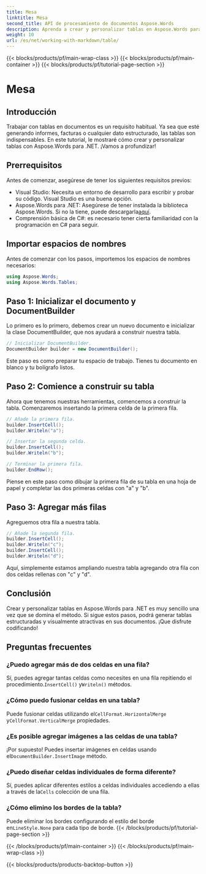 ```yaml
---
title: Mesa
linktitle: Mesa
second_title: API de procesamiento de documentos Aspose.Words
description: Aprenda a crear y personalizar tablas en Aspose.Words para .NET con esta guía paso a paso. Perfecta para generar documentos estructurados y visualmente atractivos.
weight: 10
url: /es/net/working-with-markdown/table/
---
```


{{< blocks/products/pf/main-wrap-class >}}
{{< blocks/products/pf/main-container >}}
{{< blocks/products/pf/tutorial-page-section >}}

# Mesa

## Introducción

Trabajar con tablas en documentos es un requisito habitual. Ya sea que esté generando informes, facturas o cualquier dato estructurado, las tablas son indispensables. En este tutorial, le mostraré cómo crear y personalizar tablas con Aspose.Words para .NET. ¡Vamos a profundizar!

## Prerrequisitos

Antes de comenzar, asegúrese de tener los siguientes requisitos previos:

- Visual Studio: Necesita un entorno de desarrollo para escribir y probar su código. Visual Studio es una buena opción.
-  Aspose.Words para .NET: Asegúrese de tener instalada la biblioteca Aspose.Words. Si no la tiene, puede descargarla[aquí](https://releases.aspose.com/words/net/).
- Comprensión básica de C#: es necesario tener cierta familiaridad con la programación en C# para seguir.

## Importar espacios de nombres

Antes de comenzar con los pasos, importemos los espacios de nombres necesarios:

```csharp
using Aspose.Words;
using Aspose.Words.Tables;
```

## Paso 1: Inicializar el documento y DocumentBuilder

Lo primero es lo primero, debemos crear un nuevo documento e inicializar la clase DocumentBuilder, que nos ayudará a construir nuestra tabla.

```csharp
// Inicializar DocumentBuilder.
DocumentBuilder builder = new DocumentBuilder();
```

Este paso es como preparar tu espacio de trabajo. Tienes tu documento en blanco y tu bolígrafo listos.

## Paso 2: Comience a construir su tabla

Ahora que tenemos nuestras herramientas, comencemos a construir la tabla. Comenzaremos insertando la primera celda de la primera fila.

```csharp
// Añade la primera fila.
builder.InsertCell();
builder.Writeln("a");

// Insertar la segunda celda.
builder.InsertCell();
builder.Writeln("b");

// Terminar la primera fila.
builder.EndRow();
```

Piense en este paso como dibujar la primera fila de su tabla en una hoja de papel y completar las dos primeras celdas con "a" y "b".

## Paso 3: Agregar más filas

Agreguemos otra fila a nuestra tabla.

```csharp
// Añade la segunda fila.
builder.InsertCell();
builder.Writeln("c");
builder.InsertCell();
builder.Writeln("d");
```

Aquí, simplemente estamos ampliando nuestra tabla agregando otra fila con dos celdas rellenas con "c" y "d".

## Conclusión

Crear y personalizar tablas en Aspose.Words para .NET es muy sencillo una vez que se domina el método. Si sigue estos pasos, podrá generar tablas estructuradas y visualmente atractivas en sus documentos. ¡Que disfrute codificando!

## Preguntas frecuentes

### ¿Puedo agregar más de dos celdas en una fila?
 Sí, puedes agregar tantas celdas como necesites en una fila repitiendo el procedimiento.`InsertCell()` y`Writeln()` métodos.

### ¿Cómo puedo fusionar celdas en una tabla?
 Puede fusionar celdas utilizando el`CellFormat.HorizontalMerge` y`CellFormat.VerticalMerge` propiedades.

### ¿Es posible agregar imágenes a las celdas de una tabla?
 ¡Por supuesto! Puedes insertar imágenes en celdas usando el`DocumentBuilder.InsertImage` método.

### ¿Puedo diseñar celdas individuales de forma diferente?
 Sí, puedes aplicar diferentes estilos a celdas individuales accediendo a ellas a través de la`Cells` colección de una fila.

### ¿Cómo elimino los bordes de la tabla?
 Puede eliminar los bordes configurando el estilo del borde en`LineStyle.None` para cada tipo de borde.
{{< /blocks/products/pf/tutorial-page-section >}}

{{< /blocks/products/pf/main-container >}}
{{< /blocks/products/pf/main-wrap-class >}}

{{< blocks/products/products-backtop-button >}}
